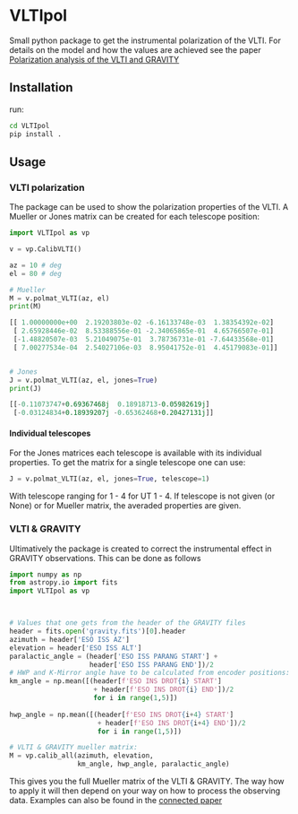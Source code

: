 # VLTIpol

Small python package to get the instrumental polarization of the VLTI.
For details on the model and how the values are achieved see the paper [Polarization analysis of the VLTI and GRAVITY](https://arxiv.org/abs/2311.03472 "Polarization analysis of the VLTI and GRAVITY")

## Installation
run:
```bash
cd VLTIpol
pip install .
```

## Usage
### VLTI polarization

The package can be used to show the polarization properties of the VLTI. A Mueller or Jones matrix can be created for each telescope position:

```python
import VLTIpol as vp

v = vp.CalibVLTI()

az = 10 # deg
el = 80 # deg

# Mueller
M = v.polmat_VLTI(az, el)
print(M)

[[ 1.00000000e+00  2.19203803e-02 -6.16133748e-03  1.38354392e-02]
 [ 2.65928446e-02  8.53388556e-01 -2.34065865e-01  4.65766507e-01]
 [-1.48820507e-03  5.21049075e-01  3.78736731e-01 -7.64433568e-01]
 [ 7.00277534e-04  2.54027106e-03  8.95041752e-01  4.45179083e-01]]


# Jones
J = v.polmat_VLTI(az, el, jones=True)
print(J)

[[-0.11073747+0.69367468j  0.18918713-0.05982619j]
 [-0.03124834+0.18939207j -0.65362468+0.20427131j]]
```

#### Individual telescopes

For the Jones matrices each telescope is available with its individual properties.
To get the matrix for a single telescope one can use:

```python
J = v.polmat_VLTI(az, el, jones=True, telescope=1)
```
 With telescope ranging for 1 - 4 for UT 1 - 4.
 If telescope is not given (or None) or for Mueller matrix, the averaded properties are given.

### VLTI & GRAVITY
Ultimatively the package is created to correct the instrumental effect in GRAVITY observations.
This can be done as follows

```python
import numpy as np
from astropy.io import fits
import VLTIpol as vp



# Values that one gets from the header of the GRAVITY files
header = fits.open('gravity.fits')[0].header
azimuth = header['ESO ISS AZ']
elevation = header['ESO ISS ALT']
paralactic_angle = (header['ESO ISS PARANG START'] + 
                    header['ESO ISS PARANG END'])/2
# HWP and K-Mirror angle have to be calculated from encoder positions:
km_angle = np.mean([(header[f'ESO INS DROT{i} START'] 
                     + header[f'ESO INS DROT{i} END'])/2
                     for i in range(1,5)])
               
hwp_angle = np.mean([(header[f'ESO INS DROT{i+4} START'] 
                      + header[f'ESO INS DROT{i+4} END'])/2
                      for i in range(1,5)])

# VLTI & GRAVITY mueller matrix:
M = vp.calib_all(azimuth, elevation,
                 km_angle, hwp_angle, paralactic_angle)

```
This gives you the full Mueller matrix of the VLTI & GRAVITY.
The way how to apply it will then depend on your way on how to process the observing data. Examples can also be found in the [connected paper](https://arxiv.org/abs/2311.03472 "Polarization analysis of the VLTI and GRAVITY")